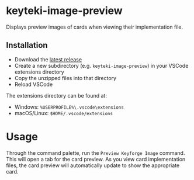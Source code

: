 # keyteki-image-preview

Displays preview images of cards when viewing their implementation file.

## Installation

* Download the [latest release](https://github.com/xxx/releases)
* Create a new subdirectory (e.g. `keyteki-image-preview`) in your VSCode extensions directory
* Copy the unzipped files into that directory
* Reload VSCode

The extensions directory can be found at:
* Windows: `%USERPROFILE%\.vscode\extensions`
* macOS/Linux: `$HOME/.vscode/extensions`

# Usage

Through the command palette, run the `Preview Keyforge Image` command. This
will open a tab for the card preview. As you view card implementation
files, the card preview will automatically update to show the
appropriate card.
